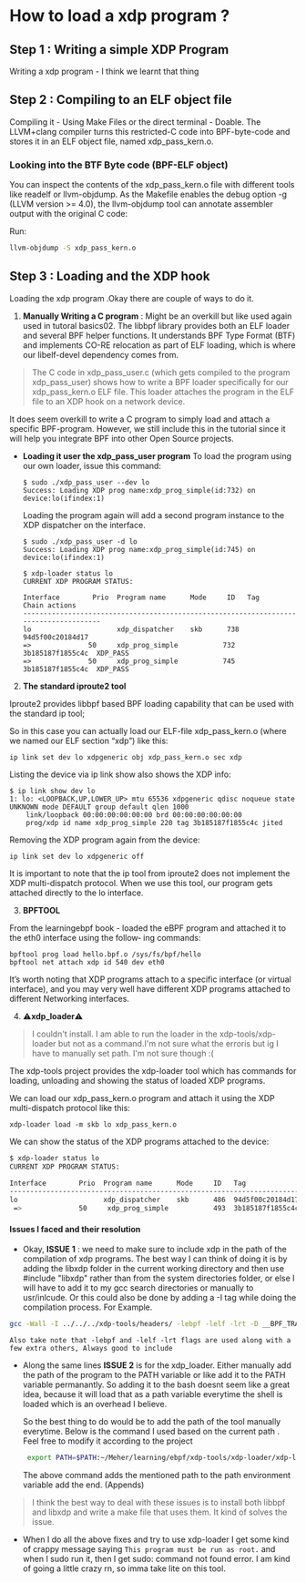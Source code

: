 # How to load a xdp program ? 

## Step 1 : Writing a simple XDP Program
Writing a xdp program - I think we learnt that thing

## Step 2 : Compiling to an ELF object file
Compiling it - Using Make Files or the direct terminal - Doable.
The LLVM+clang compiler turns this restricted-C code into BPF-byte-code and stores it in an ELF object file, named xdp_pass_kern.o.

### Looking into the BTF Byte code (BPF-ELF object)
You can inspect the contents of the xdp_pass_kern.o file with different tools like readelf or llvm-objdump. As the Makefile enables the debug option -g (LLVM version >= 4.0), the llvm-objdump tool can annotate assembler output with the original C code:

Run: 
```bash
llvm-objdump -S xdp_pass_kern.o
```

## Step 3 : Loading and the XDP hook
Loading the xdp program .Okay there are couple of ways to do it.

1) **Manually Writing a C program** :
Might be an overkill but like used again used in tutoral basics02. The libbpf library provides both an ELF loader and several BPF helper functions. It understands BPF Type Format (BTF) and implements CO-RE relocation as part of ELF loading, which is where our libelf-devel dependency comes from.

>The C code in xdp_pass_user.c (which gets compiled to the program xdp_pass_user) shows how to write a BPF loader specifically for our xdp_pass_kern.o ELF file. This loader attaches the program in the ELF file to an XDP hook on a network device.

It does seem overkill to write a C program to simply load and attach a specific BPF-program. However, we still include this in the tutorial since it will help you integrate BPF into other Open Source projects.


- **Loading it user the xdp_pass_user program**
    To load the program using our own loader, issue this command:
    ```
    $ sudo ./xdp_pass_user --dev lo
    Success: Loading XDP prog name:xdp_prog_simple(id:732) on device:lo(ifindex:1)
    ```

    Loading the program again will add a second program instance to the XDP dispatcher on the interface.

    ```
    $ sudo ./xdp_pass_user -d lo
    Success: Loading XDP prog name:xdp_prog_simple(id:745) on device:lo(ifindex:1)

    $ xdp-loader status lo
    CURRENT XDP PROGRAM STATUS:

    Interface        Prio  Program name      Mode     ID   Tag               Chain actions
    --------------------------------------------------------------------------------------
    lo                     xdp_dispatcher    skb      738  94d5f00c20184d17
    =>              50     xdp_prog_simple           732  3b185187f1855c4c  XDP_PASS
    =>              50     xdp_prog_simple           745  3b185187f1855c4c  XDP_PASS

    ```


2) **The standard iproute2 tool**

Iproute2 provides libbpf based BPF loading capability that can be used with the standard ip tool; 

So in this case you can actually load our ELF-file xdp_pass_kern.o (where we named our ELF section “xdp”) like this:
```
ip link set dev lo xdpgeneric obj xdp_pass_kern.o sec xdp
```

Listing the device via ip link show also shows the XDP info:
```
$ ip link show dev lo
1: lo: <LOOPBACK,UP,LOWER_UP> mtu 65536 xdpgeneric qdisc noqueue state UNKNOWN mode DEFAULT group default qlen 1000
    link/loopback 00:00:00:00:00:00 brd 00:00:00:00:00:00
    prog/xdp id name xdp_prog_simple 220 tag 3b185187f1855c4c jited     
```

Removing the XDP program again from the device:
```
ip link set dev lo xdpgeneric off
```

It is important to note that the ip tool from iproute2 does not implement the XDP multi-dispatch protocol. When we use this tool, our program gets attached directly to the lo interface.


3) **BPFTOOL**

From the learningebpf book - loaded the eBPF program and attached it to the eth0 interface using the follow‐
ing commands:
```
bpftool prog load hello.bpf.o /sys/fs/bpf/hello
bpftool net attach xdp id 540 dev eth0
```
It’s worth noting that XDP programs attach to a specific interface (or virtual interface), and you may very well have different XDP programs attached to different Networking interfaces.


4) ⚠️**xdp_loader**⚠️
> I couldn't install. I am able to run the loader in the xdp-tools/xdp-loader but not as a command.I'm not sure what the erroris but ig I have to manually set path. I'm not sure though :( 

The xdp-tools project provides the xdp-loader tool which has commands for loading, unloading and showing the status of loaded XDP programs.

We can load our xdp_pass_kern.o program and attach it using the XDP multi-dispatch protocol like this:

```
xdp-loader load -m skb lo xdp_pass_kern.o
```
We can show the status of the XDP programs attached to the device:
```bash
$ xdp-loader status lo
CURRENT XDP PROGRAM STATUS:

Interface        Prio  Program name      Mode     ID   Tag               Chain actions
--------------------------------------------------------------------------------------
lo                     xdp_dispatcher    skb      486  94d5f00c20184d17
 =>              50     xdp_prog_simple           493  3b185187f1855c4c  XDP_PASS
 ```


 #### Issues I faced and their resolution

- Okay, **ISSUE 1** : we need to make sure to include xdp in the path of the compilation of xdp programs. The best way I can think of doing it is by adding the libxdp folder in the current working directory and then use #include "libxdp" rather than from the system directories folder, or else I will have to add it to my gcc search directories or manually to usr/inlcude. Or this could also be done by adding a -I tag while doing the compilation process. For Example. 
```bash
gcc -Wall -I ../../../xdp-tools/headers/ -lebpf -lelf -lrt -D __BPF_TRACING__ -o xdp_pass_user xdp_pass_user.c
```
    Also take note that -lebpf and -lelf -lrt flags are used along with a few extra others, Always good to include

- Along the same lines **ISSUE 2** is for the xdp_loader. Either manually add the path of the program to the PATH variable or like add it to the PATH variable permanantly. So adding it to the bash doesnt seem like a great idea, because it will load that as a path variable everytime the shell is loaded which is an overhead I believe.

    So the best thing to do would be to add the path of the tool manually everytime. Below is the command I used based on the current path . Feel free to modify it according to the project

    ```bash
     export PATH=$PATH:~/Meher/learning/ebpf/xdp-tools/xdp-loader/xdp-loader
    ```
    The above command adds the mentioned path to the path environment variable add the end. (Appends)

> I think the best way to deal with these issues is to install both libbpf and libxdp and write a make file that uses them. It kind of solves the issue.

- When I do all the above fixes and try to use xdp-loader I get some kind of crappy message saying `This program must be run as root.` and when I sudo run it, then I get sudo: command not found error. I am kind of going a little crazy rn, so imma take lite on this tool.